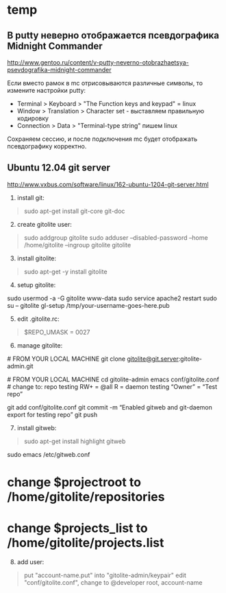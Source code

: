 temp
====

В putty неверно отображается псевдографика Midnight Commander
------------------------------------------------------------
http://www.gentoo.ru/content/v-putty-neverno-otobrazhaetsya-psevdografika-midnight-commander

Если вместо рамок в mc отрисовываются различные символы, то измените настройки putty:
   
* Terminal > Keyboard > "The Function keys and keypad" = linux
* Window > Translation > Character set - выставляем правильную кодировку
* Connection > Data > "Terminal-type string" пишем linux
    
Сохраняем сессию, и после подключения mc будет отображать псевдографику корректно.

Ubuntu 12.04 git server
-----------------------
http://www.vxbus.com/software/linux/162-ubuntu-1204-git-server.html

1. install git:
>sudo apt-get install git-core git-doc
    
2. create gitolite user:
>sudo addgroup gitolite
>sudo adduser –disabled-password –home /home/gitolite –ingroup gitolite gitolite
    
3. install gitolite:
>sudo apt-get -y install gitolite
    
4. setup gitolite:
>
sudo usermod -a -G gitolite www-data
sudo service apache2 restart
sudo su – gitolite
gl-setup /tmp/your-username-goes-here.pub
     
5. edit .gitolite.rc:
>$REPO_UMASK = 0027
    
6. manage gitolite:
>
\# FROM YOUR LOCAL MACHINE
git clone gitolite@git.server:gitolite-admin.git

\# FROM YOUR LOCAL MACHINE
cd gitolite-admin
emacs conf/gitolite.conf
\# change to:
repo testing
RW+ = @all
R = daemon
testing “Owner” = “Test repo”

git add conf/gitolite.conf
git commit -m “Enabled gitweb and git-daemon export for testing repo”
git push
     
7. install gitweb:
>sudo apt-get install highlight gitweb

sudo emacs /etc/gitweb.conf
# change $projectroot to /home/gitolite/repositories
# change $projects_list to /home/gitolite/projects.list
      
8. add user:
>put "account-name.put" into "gitolite-admin/keypair"
edit "conf/gitolite.conf", change to
@developer root, account-name